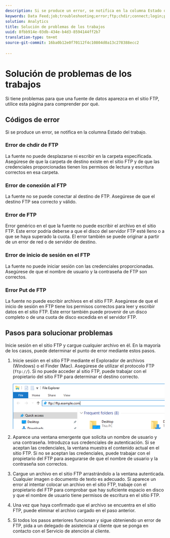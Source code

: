 ```yaml
---
description: Si se produce un error, se notifica en la columna Estado del trabajo.
keywords: Data Feed;job;troubleshooting;error;ftp;chdir;connect;login;put
solution: Analytics
title: Solución de problemas de los trabajos
uuid: 8fbb914e-03db-434e-b4d3-8594144ff2b7
translation-type: tm+mt
source-git-commit: 16ba0b12e0f70112f4c10804d0a13c278388ecc2

---
```



# Solución de problemas de los trabajos

Si tiene problemas para que una fuente de datos aparezca en el sitio FTP, utilice esta página para comprender por qué.

## Códigos de error

Si se produce un error, se notifica en la columna Estado del trabajo.

### Error de chdir de FTP

La fuente no puede desplazarse ni escribir en la carpeta especificada. Asegúrese de que la carpeta de destino existe en el sitio FTP y de que las credenciales proporcionadas tienen los permisos de lectura y escritura correctos en esa carpeta.

### Error de conexión al FTP

La fuente no se puede conectar al destino de FTP. Asegúrese de que el destino FTP sea correcto y válido.

### Error de FTP

Error genérico en el que la fuente no puede escribir el archivo en el sitio FTP. Este error podría deberse a que el disco del servidor FTP esté lleno o a que se haya superado la cuota. El error también se puede originar a partir de un error de red o de servidor de destino.

### Error de inicio de sesión en el FTP

La fuente no puede iniciar sesión con las credenciales proporcionadas. Asegúrese de que el nombre de usuario y la contraseña de FTP son correctos.

### Error Put de FTP

La fuente no puede escribir archivos en el sitio FTP. Asegúrese de que el inicio de sesión en FTP tiene los permisos correctos para leer y escribir datos en el sitio FTP. Este error también puede provenir de un disco completo o de una cuota de disco excedida en el servidor FTP.

## Pasos para solucionar problemas

Inicie sesión en el sitio FTP y cargue cualquier archivo en él. En la mayoría de los casos, puede determinar el punto de error mediante estos pasos.

1. Inicie sesión en el sitio FTP mediante el Explorador de archivos (Windows) o el Finder (Mac). Asegúrese de utilizar el protocolo FTP (`ftp://`). Si no puede acceder al sitio FTP, puede trabajar con el propietario del sitio FTP para determinar el destino correcto.

   ![Explorador de archivos](assets/file_explorer.png)

2. Aparece una ventana emergente que solicita un nombre de usuario y una contraseña. Introduzca sus credenciales de autenticación. Si se aceptan las credenciales, la ventana muestra el contenido actual en el sitio FTP. Si no se aceptan las credenciales, puede trabajar con el propietario del FTP para asegurarse de que el nombre de usuario y la contraseña son correctos.
3. Cargue un archivo en el sitio FTP arrastrándolo a la ventana autenticada. Cualquier imagen o documento de texto es adecuado. Si aparece un error al intentar colocar un archivo en el sitio FTP, trabaje con el propietario del FTP para comprobar que hay suficiente espacio en disco y que el nombre de usuario tiene permisos de escritura en el sitio FTP.
4. Una vez que haya confirmado que el archivo se encuentra en el sitio FTP, puede eliminar el archivo cargado en el paso anterior.
5. Si todos los pasos anteriores funcionan y sigue obteniendo un error de FTP, pida a un delegado de asistencia al cliente que se ponga en contacto con el Servicio de atención al cliente.
